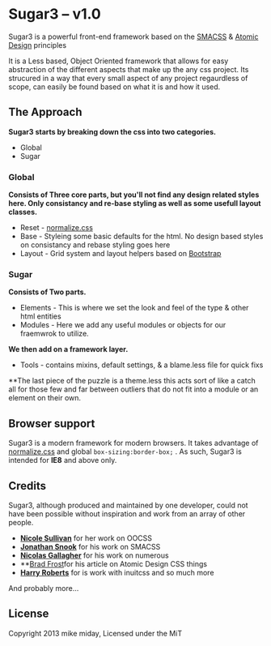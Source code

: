 
# Sugar3 – v1.0

Sugar3 is a powerful front-end framework based on the [SMACSS](http://smacss.com/) & [Atomic Design](http://bradfrostweb.com/blog/post/atomic-web-design/) principles

It is a Less based, Object Oriented framework that allows for easy abstraction
of the different aspects that make up the any css project. Its strucured in a
way that every small aspect of any project regaurdless of scope, can easily be
found based on what it is and how it used.

## The Approach
**Sugar3 starts by breaking down the css into two categories.**

* Global
* Sugar

### Global
**Consists of Three core parts, but you'll not find any design related styles here. Only consistancy and re-base styling as well as some usefull layout classes.**

* Reset - [normalize.css](http://necolas.github.com/normalize.css/)
* Base - Styleing some basic defaults for the html. No design based styles on 
consistancy and rebase styling goes here
* Layout - Grid system and layout helpers based on [Bootstrap](http://getbootstrap.com/css/#grid)

### Sugar
**Consists of Two parts.**

* Elements - This is where we set the look and feel of the type & other html entities
* Modules - Here we add any useful modules or objects for our fraemwrok to utilize.

**We then add on a framework layer.**

* Tools - contains mixins, default settings, & a blame.less file for quick fixs

**The last piece of the puzzle is a theme.less this acts sort of like a catch all for those few and far between outliers that do not fit into a module or an element on their own.


## Browser support

Sugar3 is a modern framework for modern browsers. It takes advantage of
[normalize.css](http://necolas.github.com/normalize.css/) and global
`box-sizing:border-box;` . As such, Sugar3 is intended for **IE8**
and above only.  


## Credits

Sugar3, although produced and maintained by one developer, could not have
been possible without inspiration and work from an array of other people.

* **[Nicole Sullivan](https://twitter.com/stubbornella)** for her work on OOCSS
* **[Jonathan Snook](https://twitter.com/snookca)** for his work on SMACSS
* **[Nicolas Gallagher](https://twitter.com/necolas)** for his work on numerous
* **[Brad Frost](http://bradfrostweb.com/blog/post/atomic-web-design/)for his article on Atomic Design
  CSS things
* **[Harry Roberts](http://inuitcss.com)** for is work with inuitcss and so much more

And probably more…

## License

Copyright 2013 mike miday, Licensed under the MiT

